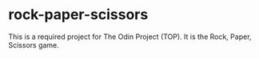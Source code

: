 # rock-paper-scissors
This is a required project for The Odin Project (TOP). It is the Rock, Paper, Scissors game.
